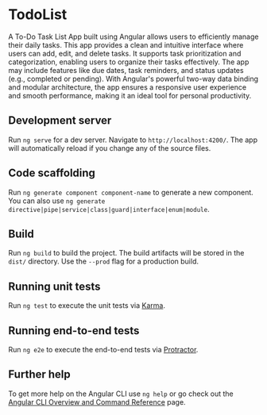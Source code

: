 # TodoList

A To-Do Task List App built using Angular allows users to efficiently manage their daily tasks. This app provides a clean and intuitive interface where users can add, edit, and delete tasks. It supports task prioritization and categorization, enabling users to organize their tasks effectively. The app may include features like due dates, task reminders, and status updates (e.g., completed or pending). With Angular's powerful two-way data binding and modular architecture, the app ensures a responsive user experience and smooth performance, making it an ideal tool for personal productivity.

## Development server

Run `ng serve` for a dev server. Navigate to `http://localhost:4200/`. The app will automatically reload if you change any of the source files.

## Code scaffolding

Run `ng generate component component-name` to generate a new component. You can also use `ng generate directive|pipe|service|class|guard|interface|enum|module`.

## Build

Run `ng build` to build the project. The build artifacts will be stored in the `dist/` directory. Use the `--prod` flag for a production build.

## Running unit tests

Run `ng test` to execute the unit tests via [Karma](https://karma-runner.github.io).

## Running end-to-end tests

Run `ng e2e` to execute the end-to-end tests via [Protractor](http://www.protractortest.org/).

## Further help

To get more help on the Angular CLI use `ng help` or go check out the [Angular CLI Overview and Command Reference](https://angular.io/cli) page.
